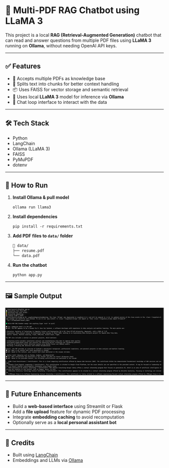 # 🧠 Multi-PDF RAG Chatbot using LLaMA 3

This project is a local **RAG (Retrieval-Augmented Generation)** chatbot that can read and answer questions from multiple PDF files using **LLaMA 3** running on **Ollama**, without needing OpenAI API keys.

---

## ✅ Features

- 📄 Accepts multiple PDFs as knowledge base
- 🧩 Splits text into chunks for better context handling
- 📦 Uses FAISS for vector storage and semantic retrieval
- 🤖 Uses local **LLaMA 3** model for inference via **Ollama**
- 🔁 Chat loop interface to interact with the data

---

## 🛠️ Tech Stack

- Python
- LangChain
- Ollama (LLaMA 3)
- FAISS
- PyMuPDF
- dotenv

---

## 🧪 How to Run

1. **Install Ollama & pull model**
   ```
   ollama run llama3
   ```

2. **Install dependencies**
   ```
   pip install -r requirements.txt
   ```

3. **Add PDF files to `data/` folder**
   ```
   📁 data/
   ├── resume.pdf
   └── data.pdf
   ```

4. **Run the chatbot**
   ```
   python app.py
   ```

---

## 🖼️ Sample Output

![Bot Output](output.png)

---

## 🚀 Future Enhancements

- Build a **web-based interface** using Streamlit or Flask
- Add a **file upload** feature for dynamic PDF processing
- Integrate **embedding caching** to avoid recomputation
- Optionally serve as a **local personal assistant bot**

---

## 🧠 Credits

- Built using [LangChain](https://github.com/langchain-ai/langchain)
- Embeddings and LLMs via [Ollama](https://ollama.com)

